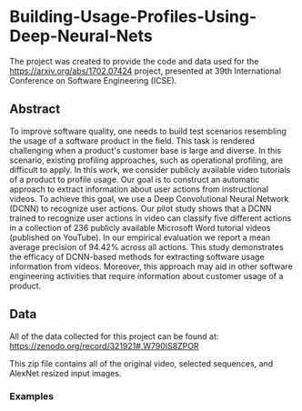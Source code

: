 # Building-Usage-Profiles-Using-Deep-Neural-Nets

 The project was created to provide the code and data used for the https://arxiv.org/abs/1702.07424 project, presented at 39th International Conference on Software Engineering (ICSE).

 ## Abstract

 To improve software quality, one needs to build test scenarios resembling the usage of a software product in the field. This task is rendered challenging when a product's customer base is large and diverse. In this scenario, existing profiling approaches, such as operational profiling, are difficult to apply. In this work, we consider publicly available video tutorials of a product to profile usage. Our goal is to construct an automatic approach to extract information about user actions from instructional videos. To achieve this goal, we use a Deep Convolutional Neural Network (DCNN) to recognize user actions. Our pilot study shows that a DCNN trained to recognize user actions in video can classify five different actions in a collection of 236 publicly available Microsoft Word tutorial videos (published on YouTube). In our empirical evaluation we report a mean average precision of 94.42% across all actions. This study demonstrates the efficacy of DCNN-based methods for extracting software usage information from videos. Moreover, this approach may aid in other software engineering activities that require information about customer usage of a product.
 
 ## Data
 
 All of the data collected for this project can be found at:
 https://zenodo.org/record/321921#.W790IS8ZPOR
 
 This zip file contains all of the original video, selected sequences, and AlexNet resized input images.
 
  ### Examples
  
  
 
